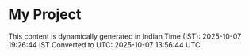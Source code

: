# My Project

This content is dynamically generated in Indian Time (IST): 2025-10-07 19:26:44 IST
Converted to UTC: 2025-10-07 13:56:44 UTC

